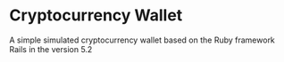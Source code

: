 # Cryptocurrency Wallet
A simple simulated cryptocurrency wallet based on the Ruby framework Rails in the version 5.2

